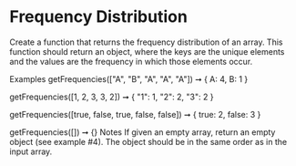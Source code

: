 # Frequency Distribution

Create a function that returns the frequency distribution of an array. This function should return an object, where the keys are the unique elements and the values are the frequency in which those elements occur.

Examples
getFrequencies(["A", "B", "A", "A", "A"]) ➞ { A: 4, B: 1 }

getFrequencies([1, 2, 3, 3, 2]) ➞ { "1": 1, "2": 2, "3": 2 }

getFrequencies([true, false, true, false, false]) ➞ { true: 2, false: 3 }

getFrequencies([]) ➞ {}
Notes
If given an empty array, return an empty object (see example #4).
The object should be in the same order as in the input array.
